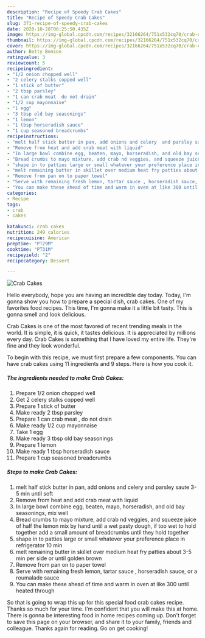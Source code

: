 ```yaml
---
description: "Recipe of Speedy Crab Cakes"
title: "Recipe of Speedy Crab Cakes"
slug: 371-recipe-of-speedy-crab-cakes
date: 2020-10-28T06:25:50.435Z
image: https://img-global.cpcdn.com/recipes/32166264/751x532cq70/crab-cakes-recipe-main-photo.jpg
thumbnail: https://img-global.cpcdn.com/recipes/32166264/751x532cq70/crab-cakes-recipe-main-photo.jpg
cover: https://img-global.cpcdn.com/recipes/32166264/751x532cq70/crab-cakes-recipe-main-photo.jpg
author: Betty Benson
ratingvalue: 3
reviewcount: 5
recipeingredient:
- "1/2 onion chopped well"
- "2 celery stalks copped well"
- "1 stick of butter"
- "2 tbsp parsley"
- "1 can crab meat  do not drain"
- "1/2 cup mayonnaise"
- "1 egg"
- "3 tbsp old bay seasonings"
- "1 lemon"
- "1 tbsp horseradish sauce"
- "1 cup seasoned breadcrumbs"
recipeinstructions:
- "melt half stick butter in pan, add onions and celery  and parsley saute 3-5 min until soft"
- "Remove from heat and add crab meat with liquid"
- "In large bowl combine egg, beaten, mayo, horseradish, and old bay seasonings, mix well"
- "Bread crumbs to mayo mixture, add crab nd veggies, and squeeze juice of half the lemon mix by hand until a wet pasty dough, if too wet to hold together add a small amount of breadcrumbs until they hold together"
- "shape in to patties large or small whatever your preference place in refrigerator 10 min"
- "melt remaining butter in skillet over medium heat fry patties about 3-5 min per side or until golden brown"
- "Remove from pan on to paper towel"
- "Serve with remaining fresh lemon, tartar sauce , horseradish sauce, or a roumalade sauce"
- "You can make these ahead of time and warm in oven at like 300 until heated through"
categories:
- Recipe
tags:
- crab
- cakes

katakunci: crab cakes 
nutrition: 249 calories
recipecuisine: American
preptime: "PT29M"
cooktime: "PT31M"
recipeyield: "2"
recipecategory: Dessert

---
```



![Crab Cakes](https://img-global.cpcdn.com/recipes/32166264/751x532cq70/crab-cakes-recipe-main-photo.jpg)

Hello everybody, hope you are having an incredible day today. Today, I'm gonna show you how to prepare a special dish, crab cakes. One of my favorites food recipes. This time, I'm gonna make it a little bit tasty. This is gonna smell and look delicious.



Crab Cakes is one of the most favored of recent trending meals in the world. It is simple, it is quick, it tastes delicious. It is appreciated by millions every day. Crab Cakes is something that I have loved my entire life. They're fine and they look wonderful.


To begin with this recipe, we must first prepare a few components. You can have crab cakes using 11 ingredients and 9 steps. Here is how you cook it.

<!--inarticleads1-->

##### The ingredients needed to make Crab Cakes:

1. Prepare 1/2 onion chopped well
1. Get 2 celery stalks copped well
1. Prepare 1 stick of butter
1. Make ready 2 tbsp parsley
1. Prepare 1 can crab meat , do not drain
1. Make ready 1/2 cup mayonnaise
1. Take 1 egg
1. Make ready 3 tbsp old bay seasonings
1. Prepare 1 lemon
1. Make ready 1 tbsp horseradish sauce
1. Prepare 1 cup seasoned breadcrumbs




<!--inarticleads2-->

##### Steps to make Crab Cakes:

1. melt half stick butter in pan, add onions and celery  and parsley saute 3-5 min until soft
1. Remove from heat and add crab meat with liquid
1. In large bowl combine egg, beaten, mayo, horseradish, and old bay seasonings, mix well
1. Bread crumbs to mayo mixture, add crab nd veggies, and squeeze juice of half the lemon mix by hand until a wet pasty dough, if too wet to hold together add a small amount of breadcrumbs until they hold together
1. shape in to patties large or small whatever your preference place in refrigerator 10 min
1. melt remaining butter in skillet over medium heat fry patties about 3-5 min per side or until golden brown
1. Remove from pan on to paper towel
1. Serve with remaining fresh lemon, tartar sauce , horseradish sauce, or a roumalade sauce
1. You can make these ahead of time and warm in oven at like 300 until heated through




So that is going to wrap this up for this special food crab cakes recipe. Thanks so much for your time. I'm confident that you will make this at home. There is gonna be interesting food in home recipes coming up. Don't forget to save this page on your browser, and share it to your family, friends and colleague. Thanks again for reading. Go on get cooking!
